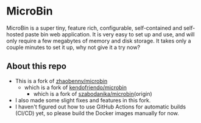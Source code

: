 # MicroBin

MicroBin is a super tiny, feature rich, configurable, self-contained and self-hosted paste bin web application. It is very easy to set up and use, and will only require a few megabytes of memory and disk storage. It takes only a couple minutes to set it up, why not give it a try now?

## About this repo

- This is a fork of [zhaobenny/microbin](https://github.com/zhaobenny/microbin)
  - which is a fork of [kendofriendo/microbin](https://github.com/kendofriendo/microbin)
    - which is a fork of [szabodanika/microbin](https://github.com/szabodanika/microbin)(origin)
- I also made some slight fixes and features in this fork.
- I haven't figured out how to use GitHub Actions for automatic builds (CI/CD) yet, so please build the Docker images manually for now.
